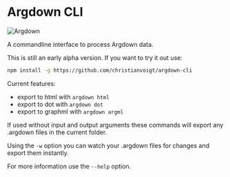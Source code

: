 # Argdown CLI

![Argdown](https://cdn.rawgit.com/christianvoigt/argdown-cli/master/argdown-mark.svg)

A commandline interface to process Argdown data.

This is still an early alpha version. If you want to try it out use:

```bash
npm install -g https://github.com/christianvoigt/argdown-cli
```

Current features:

  - export to html with `argdown html`
  - export to dot  with `argdown dot`
  - export to graphml with `argdown argml`

If used without input and output arguments these commands will export any .argdown files in the current folder.

Using the `-w` option you can watch your .argdown files for changes and export them instantly.

For more information use the `--help` option.

